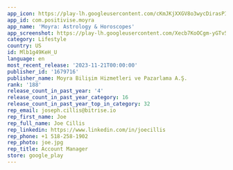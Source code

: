 ```yaml
---
app_icon: https://play-lh.googleusercontent.com/cKmJKjXXGV8o3wycDirasPIwp4i82M_l4QpIR9sjtTmZPNNUft1Nh75_NlCXAq5kcd9e
app_id: com.positivise.moyra
app_name: 'Moyra: Astrology & Horoscopes'
app_screenshot: https://play-lh.googleusercontent.com/Xecb7KoOCgm-yGTv5k2RliW1Ysibb4QQk7GGHcDAIMG1uA4n_uBtbxxdcyrCgVdDeQ
category: Lifestyle
country: US
id: Mlb1g49KeH_U
language: en
most_recent_release: '2023-11-21T00:00:00'
publisher_id: '1679716'
publisher_name: Moyra Bilişim Hizmetleri ve Pazarlama A.Ş.
rank: '188'
release_count_in_past_year: '4'
release_count_in_past_year_category: 16
release_count_in_past_year_top_in_category: 32
rep_email: joseph.cillis@bitrise.io
rep_first_name: Joe
rep_full_name: Joe Cillis
rep_linkedin: https://www.linkedin.com/in/joecillis
rep_phone: +1 518-258-1902
rep_photo: joe.jpg
rep_title: Account Manager
store: google_play
---
```

